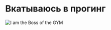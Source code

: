 <p align="center">
  <h1>Вкатываюсь в прогинг</h1>
  <img src="https://media.tenor.com/images/183a77704d9d81297c315b3c86d4ae9b/tenor.gif" alt="I am the Boss of the GYM"/>
</p>
